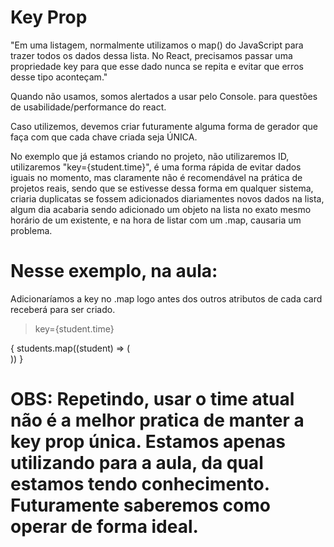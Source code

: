 # Key Prop

"Em uma listagem, normalmente utilizamos o map() do JavaScript para trazer todos os dados dessa lista. No React, precisamos passar uma propriedade key para que esse dado nunca se repita e evitar que erros desse tipo aconteçam."


Quando não usamos, somos alertados a usar pelo Console. para questões de usabilidade/performance do react.

Caso utilizemos, devemos criar futuramente alguma forma de gerador que faça com que cada chave criada seja ÚNICA.


No exemplo que já estamos criando no projeto, não utilizaremos ID, utilizaremos "key={student.time}", é uma forma rápida de evitar dados iguais no momento, mas claramente não é recomendável na prática de projetos reais, sendo que se estivesse dessa forma em qualquer sistema, criaria duplicatas se fossem adicionados diariamentes novos dados na lista, algum dia acabaria sendo adicionado um objeto na lista no exato mesmo horário de um existente, e na hora de listar com um .map, causaria um problema.

# Nesse exemplo, na aula:
Adicionaríamos a key no .map logo antes dos outros atributos de cada card receberá para ser criado.
> key={student.time} 

{
      students.map((student) => (  
        <Card 
          key={student.time}
          name={student.name}
          time={student.time}
        />
      ))
}

# OBS: Repetindo, usar o time atual não é a melhor pratica de manter a key prop única. Estamos apenas utilizando para a aula, da qual estamos tendo conhecimento. Futuramente saberemos como operar de forma ideal.